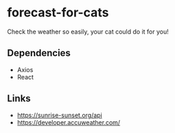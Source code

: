 # forecast-for-cats
Check the weather so easily, your cat could do it for you!

## Dependencies
* Axios
* React
## Links
* https://sunrise-sunset.org/api
* https://developer.accuweather.com/